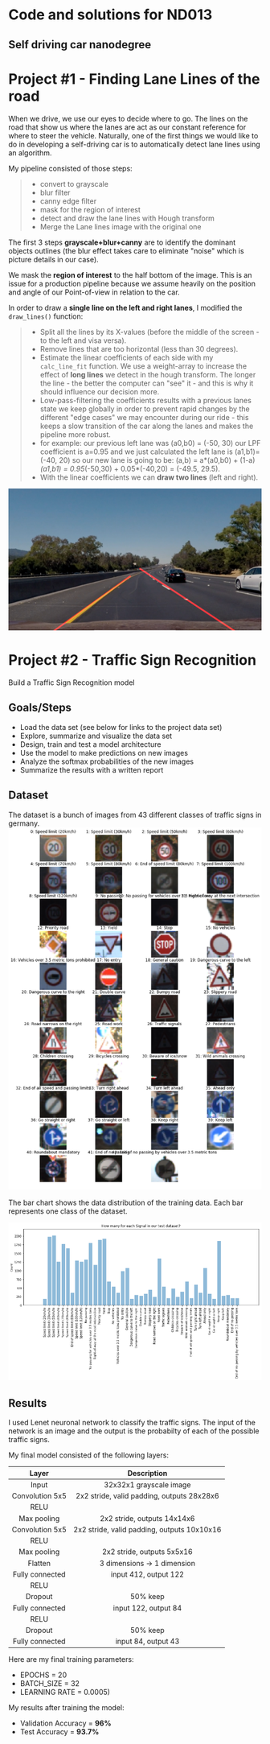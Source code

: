 # Code and solutions for ND013
## Self driving car nanodegree

# Project #1 - Finding Lane Lines of the road

When we drive, we use our eyes to decide where to go.  The lines on the road that show us where the lanes are act as our constant reference for where to steer the vehicle.  Naturally, one of the first things we would like to do in developing a self-driving car is to automatically detect lane lines using an algorithm.

My pipeline consisted of  those steps:
> - convert to grayscale
> - blur filter
> - canny edge filter
> - mask for the region of interest
> - detect and draw the lane lines with Hough transform
> - Merge the Lane lines image with the original one

The first 3 steps **grayscale+blur+canny**  are to identify the dominant objects outlines (the blur effect takes care to eliminate "noise" which is picture details in our case). 

We mask the **region of interest** to the half bottom of the image. This is an issue for a production pipeline because we assume heavily on the position and angle of our Point-of-view in relation to the car.  

In order to draw a **single line on the left and right lanes**, I modified the `draw_lines()` function:
> - Split all the lines by its X-values (before the middle of the screen - to the left and visa versa). 
> - Remove lines that are too horizontal (less than 30 degrees). 
> - Estimate the linear coefficients of each side with my `calc_line_fit` function. We use a weight-array to increase the effect of **long lines** we detect in the hough transform. The longer the line - the better the computer can "see" it - and this is why it should influence our decision more. 
> - Low-pass-filtering the coefficients results with a previous lanes state we keep globally in order to prevent rapid changes by the different "edge cases" we may encounter during our ride - this keeps a slow transition of the car along the lanes and makes the pipeline more robust. 
>  - for example: our previous left lane was (a0,b0) = (-50, 30) our LPF coefficient is a=0.95 and we just calculated the left lane is (a1,b1)=(-40, 20) so our new lane is going to be: (a,b) = a*(a0,b0) + (1-a)*(a1,b1) = 0.95*(-50,30) + 0.05*(-40,20) = (-49.5, 29.5).
> - With the linear coefficients we can **draw two lines** (left and right). 

![](01_finding_lane_lines_on_the_road/project/test_images_output/challange1.jpg)

# Project #2 - Traffic Sign Recognition

Build a Traffic Sign Recognition model

## Goals/Steps
* Load the data set (see below for links to the project data set)
* Explore, summarize and visualize the data set
* Design, train and test a model architecture
* Use the model to make predictions on new images
* Analyze the softmax probabilities of the new images
* Summarize the results with a written report

## Dataset
The dataset is a bunch of images from 43 different classes of traffic signs in germany.
![signs](./02_traffic_signs_recognition/assets/signs.png "signs")

The bar chart shows the data distribution of the training data. Each bar represents one class of the dataset.

![hist](./02_traffic_signs_recognition/assets/hist.png "histogram")

## Results
I used Lenet neuronal network to classify the traffic signs. 
 The input of the network is an image and the output is 
 the probabilty of each of the possible traffic signs.
 
 My final model consisted of the following layers:

| Layer         		|     Description	        					|
|:---------------------:|:---------------------------------------------:|
| Input         		| 32x32x1 grayscale image   							|
| Convolution 5x5     	| 2x2 stride, valid padding, outputs 28x28x6 	|
| RELU					|												|
| Max pooling	      	| 2x2 stride,  outputs 14x14x6 				|
| Convolution 5x5	    | 2x2 stride, valid padding, outputs 10x10x16    |
| RELU					|												|
| Max pooling	      	| 2x2 stride,  outputs 5x5x16 				|
| Flatten				| 3 dimensions -> 1 dimension					|
| Fully connected		| input 412, output 122        									|
| RELU					|												|
| Dropout				| 50% keep        									|
| Fully connected		| input 122, output 84        									|
| RELU					|												|
| Dropout				| 50% keep        									|
| Fully connected		| input 84, output 43        									|


Here are my final training parameters:
- EPOCHS = 20
- BATCH_SIZE = 32
- LEARNING RATE = 0.0005)

My results after training the model:
* Validation Accuracy = **96%**
* Test Accuracy = **93.7%**